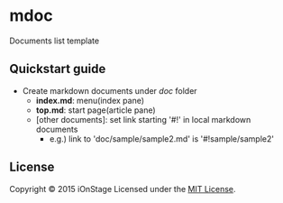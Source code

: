 # mdoc

Documents list template

## Quickstart guide

* Create markdown documents under _doc_ folder
  - **index.md**: menu(index pane)
  - **top.md**: start page(article pane)
  - [other documents]: set link starting '#!' in local markdown documents
    - e.g.) link to 'doc/sample/sample2.md' is '#!sample/sample2'

## License
Copyright &copy; 2015 iOnStage
Licensed under the [MIT License][mit].

[MIT]: http://www.opensource.org/licenses/mit-license.php